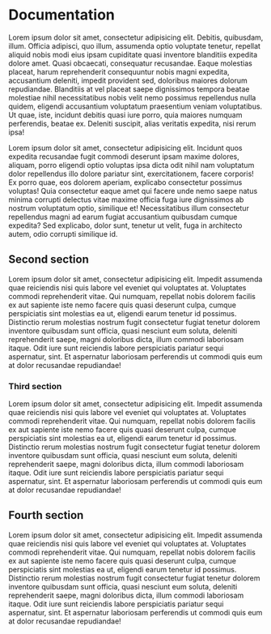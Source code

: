 # Documentation

Lorem ipsum dolor sit amet, consectetur adipisicing elit. Debitis, quibusdam, illum. Officia adipisci, quo illum, assumenda optio voluptate tenetur, repellat aliquid nobis modi eius ipsam cupiditate quasi inventore blanditiis expedita dolore amet. Quasi obcaecati, consequatur recusandae. Eaque molestias placeat, harum reprehenderit consequuntur nobis magni expedita, accusantium deleniti, impedit provident sed, doloribus maiores dolorum repudiandae. Blanditiis at vel placeat saepe dignissimos tempora beatae molestiae nihil necessitatibus nobis velit nemo possimus repellendus nulla quidem, eligendi accusantium voluptatum praesentium veniam voluptatibus. Ut quae, iste, incidunt debitis quasi iure porro, quia maiores numquam perferendis, beatae ex. Deleniti suscipit, alias veritatis expedita, nisi rerum ipsa!

Lorem ipsum dolor sit amet, consectetur adipisicing elit. Incidunt quos expedita recusandae fugit commodi deserunt ipsam maxime dolores, aliquam, porro eligendi optio voluptas ipsa dicta odit nihil nam voluptatum dolor repellendus illo dolore pariatur sint, exercitationem, facere corporis! Ex porro quae, eos dolorem aperiam, explicabo consectetur possimus voluptas! Quia consectetur eaque amet qui facere unde nemo saepe natus minima corrupti delectus vitae maxime officia fuga iure dignissimos ab nostrum voluptatum optio, similique et! Necessitatibus illum consectetur repellendus magni ad earum fugiat accusantium quibusdam cumque expedita? Sed explicabo, dolor sunt, tenetur ut velit, fuga in architecto autem, odio corrupti similique id.

## Second section

Lorem ipsum dolor sit amet, consectetur adipisicing elit. Impedit assumenda quae reiciendis nisi quis labore vel eveniet qui voluptates at. Voluptates commodi reprehenderit vitae. Qui numquam, repellat nobis dolorem facilis ex aut sapiente iste nemo facere quis quasi deserunt culpa, cumque perspiciatis sint molestias ea ut, eligendi earum tenetur id possimus. Distinctio rerum molestias nostrum fugit consectetur fugiat tenetur dolorem inventore quibusdam sunt officia, quasi nesciunt eum soluta, deleniti reprehenderit saepe, magni doloribus dicta, illum commodi laboriosam itaque. Odit iure sunt reiciendis labore perspiciatis pariatur sequi aspernatur, sint. Et aspernatur laboriosam perferendis ut commodi quis eum at dolor recusandae repudiandae!

### Third section

Lorem ipsum dolor sit amet, consectetur adipisicing elit. Impedit assumenda quae reiciendis nisi quis labore vel eveniet qui voluptates at. Voluptates commodi reprehenderit vitae. Qui numquam, repellat nobis dolorem facilis ex aut sapiente iste nemo facere quis quasi deserunt culpa, cumque perspiciatis sint molestias ea ut, eligendi earum tenetur id possimus. Distinctio rerum molestias nostrum fugit consectetur fugiat tenetur dolorem inventore quibusdam sunt officia, quasi nesciunt eum soluta, deleniti reprehenderit saepe, magni doloribus dicta, illum commodi laboriosam itaque. Odit iure sunt reiciendis labore perspiciatis pariatur sequi aspernatur, sint. Et aspernatur laboriosam perferendis ut commodi quis eum at dolor recusandae repudiandae!

## Fourth section

Lorem ipsum dolor sit amet, consectetur adipisicing elit. Impedit assumenda quae reiciendis nisi quis labore vel eveniet qui voluptates at. Voluptates commodi reprehenderit vitae. Qui numquam, repellat nobis dolorem facilis ex aut sapiente iste nemo facere quis quasi deserunt culpa, cumque perspiciatis sint molestias ea ut, eligendi earum tenetur id possimus. Distinctio rerum molestias nostrum fugit consectetur fugiat tenetur dolorem inventore quibusdam sunt officia, quasi nesciunt eum soluta, deleniti reprehenderit saepe, magni doloribus dicta, illum commodi laboriosam itaque. Odit iure sunt reiciendis labore perspiciatis pariatur sequi aspernatur, sint. Et aspernatur laboriosam perferendis ut commodi quis eum at dolor recusandae repudiandae!
